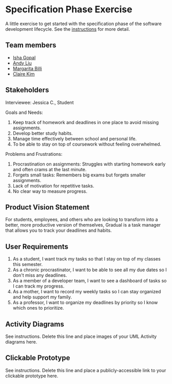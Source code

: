 # Specification Phase Exercise

A little exercise to get started with the specification phase of the software development lifecycle. See the [instructions](instructions.md) for more detail.

## Team members

- [Isha Gopal](https://github.com/ishy04)
- [Andy Liu](https://github.com/andy-612)
- [Margarita Billi](https://github.com/pinkmaggs)
- [Claire Kim](https://github.com/radishsoups)

## Stakeholders

Interviewee: Jessica C., Student

Goals and Needs:
  1. Keep track of homework and deadlines in one place to avoid missing assignments.
  2. Develop better study habits.
  3. Manage time effectively between school and personal life.
  4. To be able to stay on top of coursework without feeling overwhelmed.

Problems and Frustrations:
  1. Procrastination on assignments: Struggles with starting homework early and often crams at the last minute.
  2. Forgets small tasks: Remembers big exams but forgets smaller assignments.
  3. Lack of motivation for repetitive tasks.
  4. No clear way to measure progress.

## Product Vision Statement

For students, employees, and others who are looking to transform into a better, more productive version of themselves, Gradual is a task manager that allows you to track your deadlines and habits.

## User Requirements

1. As a student, I want track my tasks so that I stay on top of my classes this semester.
2. As a chronic procrastinator, I want to be able to see all my due dates so I don't miss any deadlines.
3. As a member of a developer team, I want to see a dashboard of tasks so I can track my progress.
4. As a mother, I want to record my weekly tasks so I can stay organized and help support my family.
5. As a professor, I want to organize my deadlines by priority so I know which ones to prioritize.

## Activity Diagrams

See instructions. Delete this line and place images of your UML Activity diagrams here.

## Clickable Prototype

See instructions. Delete this line and place a publicly-accessible link to your clickable prototype here.
